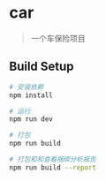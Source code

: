 # car

> 一个车保险项目

## Build Setup

``` bash
# 安装依赖
npm install

# 运行
npm run dev

# 打包
npm run build

# 打包和和查看捆绑分析报告
npm run build --report
```

